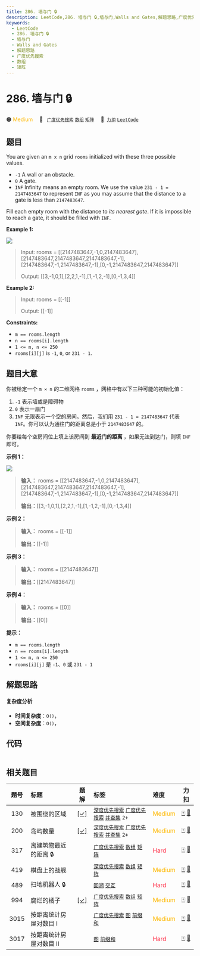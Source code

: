 ```yaml
---
title: 286. 墙与门 🔒
description: LeetCode,286. 墙与门 🔒,墙与门,Walls and Gates,解题思路,广度优先搜索,数组,矩阵
keywords:
  - LeetCode
  - 286. 墙与门 🔒
  - 墙与门
  - Walls and Gates
  - 解题思路
  - 广度优先搜索
  - 数组
  - 矩阵
---
```


# 286. 墙与门 🔒

🟠 <font color=#ffb800>Medium</font>&emsp; 🔖&ensp; [`广度优先搜索`](/tag/breadth-first-search.md) [`数组`](/tag/array.md) [`矩阵`](/tag/matrix.md)&emsp; 🔗&ensp;[`力扣`](https://leetcode.cn/problems/walls-and-gates) [`LeetCode`](https://leetcode.com/problems/walls-and-gates)

## 题目

You are given an `m x n` grid `rooms` initialized with these three possible
values.

  * `-1` A wall or an obstacle.
  * `0` A gate.
  * `INF` Infinity means an empty room. We use the value `231 - 1 = 2147483647` to represent `INF` as you may assume that the distance to a gate is less than `2147483647`.

Fill each empty room with the distance to _its nearest gate_. If it is
impossible to reach a gate, it should be filled with `INF`.



**Example 1:**

![](https://fastly.jsdelivr.net/gh/doocs/leetcode@main/solution/0200-0299/0286.Walls%20and%20Gates/images/grid.jpg)

> Input: rooms = [[2147483647,-1,0,2147483647],[2147483647,2147483647,2147483647,-1],[2147483647,-1,2147483647,-1],[0,-1,2147483647,2147483647]]
> 
> Output: [[3,-1,0,1],[2,2,1,-1],[1,-1,2,-1],[0,-1,3,4]]

**Example 2:**

> Input: rooms = [[-1]]
> 
> Output: [[-1]]

**Constraints:**

  * `m == rooms.length`
  * `n == rooms[i].length`
  * `1 <= m, n <= 250`
  * `rooms[i][j]` is `-1`, `0`, or `231 - 1`.


## 题目大意

你被给定一个 `m × n` 的二维网格 `rooms` ，网格中有以下三种可能的初始化值：

  1. `-1` 表示墙或是障碍物
  2. `0` 表示一扇门
  3. `INF` 无限表示一个空的房间。然后，我们用 `231 - 1 = 2147483647` 代表 `INF`。你可以认为通往门的距离总是小于 `2147483647` 的。

你要给每个空房间位上填上该房间到 **最近门的距离** ，如果无法到达门，则填 `INF` 即可。

**示例 1：**

![](https://fastly.jsdelivr.net/gh/doocs/leetcode@main/solution/0200-0299/0286.Walls%20and%20Gates/images/grid.jpg)

> 
> 
> 
> 
> 
> **输入：** rooms = [[2147483647,-1,0,2147483647],[2147483647,2147483647,2147483647,-1],[2147483647,-1,2147483647,-1],[0,-1,2147483647,2147483647]]
> 
> **输出：**[[3,-1,0,1],[2,2,1,-1],[1,-1,2,-1],[0,-1,3,4]]
> 
> 

**示例 2：**

> 
> 
> 
> 
> 
> **输入：** rooms = [[-1]]
> 
> **输出：**[[-1]]
> 
> 

**示例 3：**

> 
> 
> 
> 
> 
> **输入：** rooms = [[2147483647]]
> 
> **输出：**[[2147483647]]
> 
> 

**示例 4：**

> 
> 
> 
> 
> 
> **输入：** rooms = [[0]]
> 
> **输出：**[[0]]
> 
> 

**提示：**

  * `m == rooms.length`
  * `n == rooms[i].length`
  * `1 <= m, n <= 250`
  * `rooms[i][j]` 是 `-1`、`0` 或 `231 - 1`


## 解题思路

#### 复杂度分析

- **时间复杂度**：`O()`，
- **空间复杂度**：`O()`，

## 代码

```javascript

```

## 相关题目

<!-- prettier-ignore -->
| 题号 | 标题 | 题解 | 标签 | 难度 | 力扣 |
| :------: | :------ | :------: | :------ | :------ | :------: |
| 130 | 被围绕的区域 | [[✓]](/problem/0130.md) |  [`深度优先搜索`](/tag/depth-first-search.md) [`广度优先搜索`](/tag/breadth-first-search.md) [`并查集`](/tag/union-find.md) `2+` | <font color=#ffb800>Medium</font> | [🀄️](https://leetcode.cn/problems/surrounded-regions) [🔗](https://leetcode.com/problems/surrounded-regions) |
| 200 | 岛屿数量 | [[✓]](/problem/0200.md) |  [`深度优先搜索`](/tag/depth-first-search.md) [`广度优先搜索`](/tag/breadth-first-search.md) [`并查集`](/tag/union-find.md) `2+` | <font color=#ffb800>Medium</font> | [🀄️](https://leetcode.cn/problems/number-of-islands) [🔗](https://leetcode.com/problems/number-of-islands) |
| 317 | 离建筑物最近的距离 🔒 |  |  [`广度优先搜索`](/tag/breadth-first-search.md) [`数组`](/tag/array.md) [`矩阵`](/tag/matrix.md) | <font color=#ff334b>Hard</font> | [🀄️](https://leetcode.cn/problems/shortest-distance-from-all-buildings) [🔗](https://leetcode.com/problems/shortest-distance-from-all-buildings) |
| 419 | 棋盘上的战舰 |  |  [`深度优先搜索`](/tag/depth-first-search.md) [`数组`](/tag/array.md) [`矩阵`](/tag/matrix.md) | <font color=#ffb800>Medium</font> | [🀄️](https://leetcode.cn/problems/battleships-in-a-board) [🔗](https://leetcode.com/problems/battleships-in-a-board) |
| 489 | 扫地机器人 🔒 |  |  [`回溯`](/tag/backtracking.md) [`交互`](/tag/interactive.md) | <font color=#ff334b>Hard</font> | [🀄️](https://leetcode.cn/problems/robot-room-cleaner) [🔗](https://leetcode.com/problems/robot-room-cleaner) |
| 994 | 腐烂的橘子 | [[✓]](/problem/0994.md) |  [`广度优先搜索`](/tag/breadth-first-search.md) [`数组`](/tag/array.md) [`矩阵`](/tag/matrix.md) | <font color=#ffb800>Medium</font> | [🀄️](https://leetcode.cn/problems/rotting-oranges) [🔗](https://leetcode.com/problems/rotting-oranges) |
| 3015 | 按距离统计房屋对数目 I |  |  [`广度优先搜索`](/tag/breadth-first-search.md) [`图`](/tag/graph.md) [`前缀和`](/tag/prefix-sum.md) | <font color=#ffb800>Medium</font> | [🀄️](https://leetcode.cn/problems/count-the-number-of-houses-at-a-certain-distance-i) [🔗](https://leetcode.com/problems/count-the-number-of-houses-at-a-certain-distance-i) |
| 3017 | 按距离统计房屋对数目 II |  |  [`图`](/tag/graph.md) [`前缀和`](/tag/prefix-sum.md) | <font color=#ff334b>Hard</font> | [🀄️](https://leetcode.cn/problems/count-the-number-of-houses-at-a-certain-distance-ii) [🔗](https://leetcode.com/problems/count-the-number-of-houses-at-a-certain-distance-ii) |